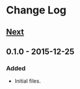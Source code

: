 # Change Log

## [Next][next]

## 0.1.0 - 2015-12-25

### Added
- Initial files.

[next]: https://github.com/thasmo/yeoman.email/compare/v0.1.0...HEAD
[0.1.0]: https://github.com/thasmo/yeoman.email/compare/5310d76a77e2d44e75a622211f8b1706b64b97e8...v0.1.0
